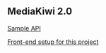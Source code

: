 ## MediaKiwi 2.0

[Sample API](GET_STARTED_API.md)

[Front-end setup for this project](FRONTEND_SETUP.md)
